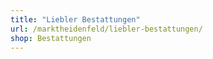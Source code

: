 ```yaml
---
title: "Liebler Bestattungen"
url: /marktheidenfeld/liebler-bestattungen/
shop: Bestattungen
---
```

